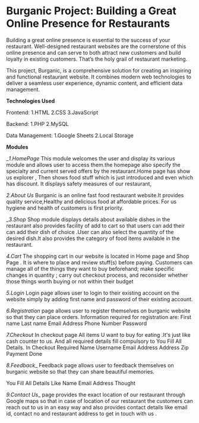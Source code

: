# Burganic Project: Building a Great Online Presence for Restaurants
Building a great online presence is essential to the success of your restaurant. Well-designed restaurant websites are the cornerstone of this online presence and can serve to both attract new customers and build loyalty in existing customers. That’s the holy grail of restaurant marketing.

This project, Burganic, is a comprehensive solution for creating an inspiring and functional restaurant website. It combines modern web technologies to deliver a seamless user experience, dynamic content, and efficient data management.

**Technologies Used**

Frontend:
1.HTML
2.CSS
3.JavaScript

Backend:
1.PHP
2.MySQL

Data Management:
1.Google Sheets
2.Local Storage

**Modules**

__1.HomePage_
This module welcomes the user and display its various module and allows user to access them.the homepage also specify the specialty and current served offers by the restaurant.Home page has show us explorer ,
Then shows food stuff which is just introduced and even which has discount. It displays safety measures of our restaurant,

_2.About Us_
Burganic is an online fast food restaurant website.It provides quality service,Healthy and delicious food at affordable prices. For us hygiene and health of customers is first priority.

__3.Shop_
Shop module displays details about available dishes in the restaurant also provides facility of add to cart so that users can add their can add their dish of choice .User can also select the quantity of the desired dish.It also provides the category of food items available in the restaurant.

_4.Cart_
The shopping cart in our website is located in Home page and Shop Page . It is where to place and review stuff(s) before paying. Customers can manage all of the things they want to buy beforehand; make specific changes in quantity ; carry out checkout process, and reconsider whether those things worth buying or not within their budget

_5.Login_
Login page allows user to login to their existing account on the website simply by adding first name and password of their existing account.

_6.Registration_
page allows user to register themselves on burganic website so that they can place orders.
Information required for
registration are:
First name
Last name
Email
Address
Phone Number
Password

_7.Checkout_
In checkout page All items U want to buy for eating .It's just like cash counter to us. And all required details fill compulsory to You Fill All Details.
In Checkout Required
Name
Username
Email Address
Address
Zip
Payment Done

_8.Feedback__
Feedback page allows user to feedback themselves on burganic website so that they can share beautiful memories.

You Fill All Details
Like
Name
Email Address
Thought

_9.Contact Us__
page provides the exact location of our restaurant through Google maps so that in case of location of our restaurant the customers can reach out to us in an easy way and also provides contact details like email id, contact no and restaurant address to get in touch with us .
